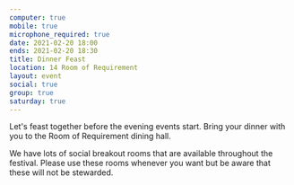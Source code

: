 ```yaml
---
computer: true
mobile: true
microphone_required: true
date: 2021-02-20 18:00
ends: 2021-02-20 18:30
title: Dinner Feast
location: 14 Room of Requirement
layout: event
social: true
group: true
saturday: true
---
```

Let's feast together before the evening events start. Bring your dinner with you to the Room of Requirement dining hall.

We have lots of social breakout rooms that are available throughout the festival. Please use these rooms whenever you want but be aware that these will not be stewarded. 
